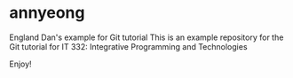# annyeong
England Dan's example for Git tutorial
This is an example repository for the Git tutorial for IT 332: Integrative Programming and Technologies

Enjoy!